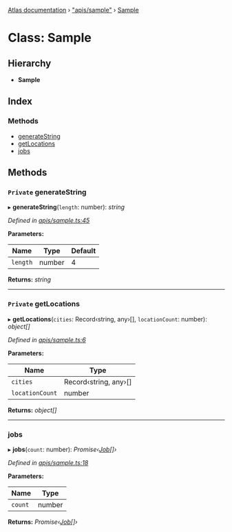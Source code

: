 [Atlas documentation](../globals.md) › ["apis/sample"](../modules/_apis_sample_.md) › [Sample](_apis_sample_.sample.md)

# Class: Sample

## Hierarchy

* **Sample**

## Index

### Methods

* [generateString](_apis_sample_.sample.md#private-generatestring)
* [getLocations](_apis_sample_.sample.md#private-getlocations)
* [jobs](_apis_sample_.sample.md#jobs)

## Methods

### `Private` generateString

▸ **generateString**(`length`: number): *string*

*Defined in [apis/sample.ts:45](https://github.com/chronark/atlas/blob/137d647/src/apis/sample.ts#L45)*

**Parameters:**

Name | Type | Default |
------ | ------ | ------ |
`length` | number | 4 |

**Returns:** *string*

___

### `Private` getLocations

▸ **getLocations**(`cities`: Record‹string, any›[], `locationCount`: number): *object[]*

*Defined in [apis/sample.ts:6](https://github.com/chronark/atlas/blob/137d647/src/apis/sample.ts#L6)*

**Parameters:**

Name | Type |
------ | ------ |
`cities` | Record‹string, any›[] |
`locationCount` | number |

**Returns:** *object[]*

___

###  jobs

▸ **jobs**(`count`: number): *Promise‹[Job](../interfaces/_types_customtypes_.job.md)[]›*

*Defined in [apis/sample.ts:18](https://github.com/chronark/atlas/blob/137d647/src/apis/sample.ts#L18)*

**Parameters:**

Name | Type |
------ | ------ |
`count` | number |

**Returns:** *Promise‹[Job](../interfaces/_types_customtypes_.job.md)[]›*
